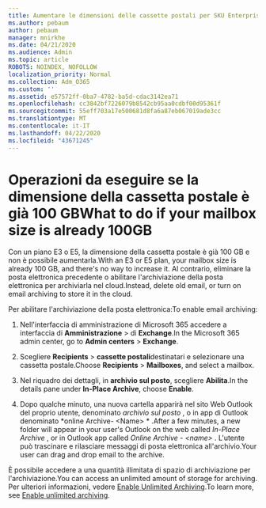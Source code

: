 ```yaml
---
title: Aumentare le dimensioni delle cassette postali per SKU Enterprise
ms.author: pebaum
author: pebaum
manager: mnirkhe
ms.date: 04/21/2020
ms.audience: Admin
ms.topic: article
ROBOTS: NOINDEX, NOFOLLOW
localization_priority: Normal
ms.collection: Adm_O365
ms.custom: ''
ms.assetid: e57572ff-0ba7-4782-ba5d-cdac3142ea71
ms.openlocfilehash: cc3842bf7226079b8542cb95aa0cdbf00d95361f
ms.sourcegitcommit: 55eff703a17e500681d8fa6a87eb067019ade3cc
ms.translationtype: MT
ms.contentlocale: it-IT
ms.lasthandoff: 04/22/2020
ms.locfileid: "43671245"
---
```

# <a name="what-to-do-if-your-mailbox-size-is-already-100gb"></a><span data-ttu-id="e1703-102">Operazioni da eseguire se la dimensione della cassetta postale è già 100 GB</span><span class="sxs-lookup"><span data-stu-id="e1703-102">What to do if your mailbox size is already 100GB</span></span>

<span data-ttu-id="e1703-103">Con un piano E3 o E5, la dimensione della cassetta postale è già 100 GB e non è possibile aumentarla.</span><span class="sxs-lookup"><span data-stu-id="e1703-103">With an E3 or E5 plan, your mailbox size is already 100 GB, and there's no way to increase it.</span></span> <span data-ttu-id="e1703-104">Al contrario, eliminare la posta elettronica precedente o abilitare l'archiviazione della posta elettronica per archiviarla nel cloud.</span><span class="sxs-lookup"><span data-stu-id="e1703-104">Instead, delete old email, or turn on email archiving to store it in the cloud.</span></span> 
  
<span data-ttu-id="e1703-105">Per abilitare l'archiviazione della posta elettronica:</span><span class="sxs-lookup"><span data-stu-id="e1703-105">To enable email archiving:</span></span>
  
1. <span data-ttu-id="e1703-106">Nell'interfaccia di amministrazione di Microsoft 365 accedere a interfaccia di **Amministrazione** \> di **Exchange**.</span><span class="sxs-lookup"><span data-stu-id="e1703-106">In the Microsoft 365 admin center, go to **Admin centers** \> **Exchange**.</span></span> 
    
2. <span data-ttu-id="e1703-107">Scegliere **Recipients** \> **cassette postali**destinatari e selezionare una cassetta postale.</span><span class="sxs-lookup"><span data-stu-id="e1703-107">Choose **Recipients** \> **Mailboxes**, and select a mailbox.</span></span> 
    
3. <span data-ttu-id="e1703-108">Nel riquadro dei dettagli, in **archivio sul posto**, scegliere **Abilita**.</span><span class="sxs-lookup"><span data-stu-id="e1703-108">In the details pane under **In-Place Archive**, choose **Enable**.</span></span> 
    
4. <span data-ttu-id="e1703-109">Dopo qualche minuto, una nuova cartella apparirà nel sito Web Outlook del proprio utente, denominato *archivio sul posto* , o in app di Outlook denominato \*online Archive- \<Name\> \* .</span><span class="sxs-lookup"><span data-stu-id="e1703-109">After a few minutes, a new folder will appear in your user's Outlook on the web called  *In-Place Archive*  , or in Outlook app called  *Online Archive - \<name\>*  .</span></span> <span data-ttu-id="e1703-110">L'utente può trascinare e rilasciare messaggi di posta elettronica all'archivio.</span><span class="sxs-lookup"><span data-stu-id="e1703-110">Your user can drag and drop email to the archive.</span></span> 
    
<span data-ttu-id="e1703-111">È possibile accedere a una quantità illimitata di spazio di archiviazione per l'archiviazione.</span><span class="sxs-lookup"><span data-stu-id="e1703-111">You can access an unlimited amount of storage for archiving.</span></span> <span data-ttu-id="e1703-112">Per ulteriori informazioni, vedere [Enable Unlimited Archiving](https://docs.microsoft.com/office365/securitycompliance/enable-unlimited-archiving).</span><span class="sxs-lookup"><span data-stu-id="e1703-112">To learn more, see [Enable unlimited archiving](https://docs.microsoft.com/office365/securitycompliance/enable-unlimited-archiving).</span></span>
  

